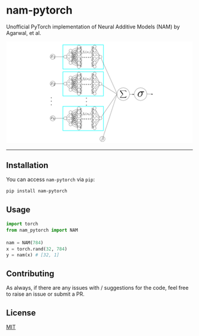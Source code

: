 # nam-pytorch
Unofficial PyTorch implementation of Neural Additive Models (NAM) by Agarwal, et al.

<img width=600 src="pic.png" />

---

## Installation
You can access `nam-pytorch` via `pip`:

```bash
pip install nam-pytorch
```

## Usage

```python
import torch 
from nam_pytorch import NAM

nam = NAM(784)
x = torch.rand(32, 784)
y = nam(x) # [32, 1]
```

## Contributing
As always, if there are any issues with / suggestions for the code, feel free to raise an issue or submit a PR.

## License
[MIT](https://github.com/rish-16/nam-pytorch/blob/main/LICENSE)